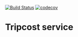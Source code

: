 [![Build Status](https://travis-ci.org/arakhmatullin/07HW.tripcost.svg?branch=master)](https://travis-ci.org/arakhmatullin/07HW.tripcost)
[![codecov](https://codecov.io/gh/arakhmatullin/07HW.tripcost/branch/master/graph/badge.svg)](https://codecov.io/gh/arakhmatullin/07HW.tripcost)
# Tripcost service